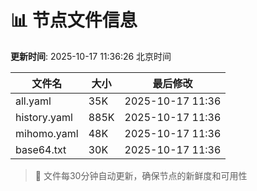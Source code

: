 # 📊 节点文件信息

**更新时间**: 2025-10-17 11:36:26 北京时间

| 文件名 | 大小 | 最后修改 |
|--------|------|----------|
| all.yaml | 35K | 2025-10-17 11:36 |
| history.yaml | 885K | 2025-10-17 11:36 |
| mihomo.yaml | 48K | 2025-10-17 11:36 |
| base64.txt | 30K | 2025-10-17 11:36 |

> 🔄 文件每30分钟自动更新，确保节点的新鲜度和可用性

